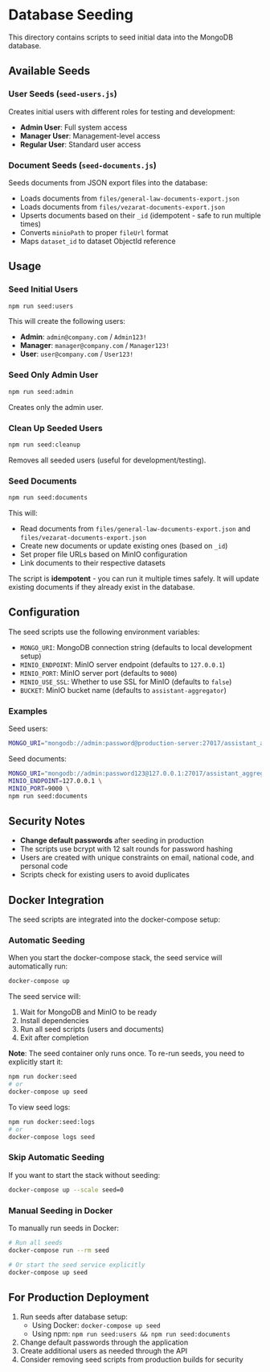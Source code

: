 # Database Seeding

This directory contains scripts to seed initial data into the MongoDB database.

## Available Seeds

### User Seeds (`seed-users.js`)

Creates initial users with different roles for testing and development:

- **Admin User**: Full system access
- **Manager User**: Management-level access
- **Regular User**: Standard user access

### Document Seeds (`seed-documents.js`)

Seeds documents from JSON export files into the database:

- Loads documents from `files/general-law-documents-export.json`
- Loads documents from `files/vezarat-documents-export.json`
- Upserts documents based on their `_id` (idempotent - safe to run multiple times)
- Converts `minioPath` to proper `fileUrl` format
- Maps `dataset_id` to dataset ObjectId reference

## Usage

### Seed Initial Users

```bash
npm run seed:users
```

This will create the following users:

- **Admin**: `admin@company.com` / `Admin123!`
- **Manager**: `manager@company.com` / `Manager123!`
- **User**: `user@company.com` / `User123!`

### Seed Only Admin User

```bash
npm run seed:admin
```

Creates only the admin user.

### Clean Up Seeded Users

```bash
npm run seed:cleanup
```

Removes all seeded users (useful for development/testing).

### Seed Documents

```bash
npm run seed:documents
```

This will:
- Read documents from `files/general-law-documents-export.json` and `files/vezarat-documents-export.json`
- Create new documents or update existing ones (based on `_id`)
- Set proper file URLs based on MinIO configuration
- Link documents to their respective datasets

The script is **idempotent** - you can run it multiple times safely. It will update existing documents if they already exist in the database.

## Configuration

The seed scripts use the following environment variables:

- `MONGO_URI`: MongoDB connection string (defaults to local development setup)
- `MINIO_ENDPOINT`: MinIO server endpoint (defaults to `127.0.0.1`)
- `MINIO_PORT`: MinIO server port (defaults to `9000`)
- `MINIO_USE_SSL`: Whether to use SSL for MinIO (defaults to `false`)
- `BUCKET`: MinIO bucket name (defaults to `assistant-aggregator`)

### Examples

Seed users:
```bash
MONGO_URI="mongodb://admin:password@production-server:27017/assistant_aggregator?authSource=admin" npm run seed:users
```

Seed documents:
```bash
MONGO_URI="mongodb://admin:password123@127.0.0.1:27017/assistant_aggregator?authSource=admin" \
MINIO_ENDPOINT=127.0.0.1 \
MINIO_PORT=9000 \
npm run seed:documents
```

## Security Notes

- **Change default passwords** after seeding in production
- The scripts use bcrypt with 12 salt rounds for password hashing
- Users are created with unique constraints on email, national code, and personal code
- Scripts check for existing users to avoid duplicates

## Docker Integration

The seed scripts are integrated into the docker-compose setup:

### Automatic Seeding

When you start the docker-compose stack, the seed service will automatically run:

```bash
docker-compose up
```

The seed service will:
1. Wait for MongoDB and MinIO to be ready
2. Install dependencies
3. Run all seed scripts (users and documents)
4. Exit after completion

**Note**: The seed container only runs once. To re-run seeds, you need to explicitly start it:

```bash
npm run docker:seed
# or
docker-compose up seed
```

To view seed logs:
```bash
npm run docker:seed:logs
# or
docker-compose logs seed
```

### Skip Automatic Seeding

If you want to start the stack without seeding:

```bash
docker-compose up --scale seed=0
```

### Manual Seeding in Docker

To manually run seeds in Docker:

```bash
# Run all seeds
docker-compose run --rm seed

# Or start the seed service explicitly
docker-compose up seed
```

## For Production Deployment

1. Run seeds after database setup:
   - Using Docker: `docker-compose up seed`
   - Using npm: `npm run seed:users && npm run seed:documents`
2. Change default passwords through the application
3. Create additional users as needed through the API
4. Consider removing seed scripts from production builds for security
